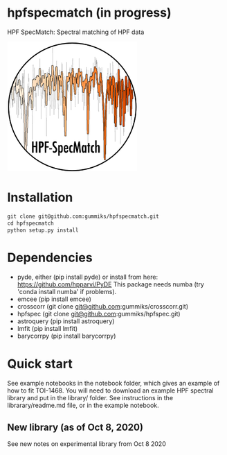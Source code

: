 # hpfspecmatch (in progress)
HPF SpecMatch: Spectral matching of HPF data

<img src='docs/img/hpf_specmatch_logov1.png' width='300px'/>

# Installation

```
git clone git@github.com:gummiks/hpfspecmatch.git
cd hpfspecmatch
python setup.py install
```

# Dependencies 

- pyde, either (pip install pyde) or install from here: https://github.com/hpparvi/PyDE This package needs numba (try 'conda install numba' if problems).
- emcee (pip install emcee)
- crosscorr (git clone git@github.com:gummiks/crosscorr.git)
- hpfspec (git clone git@github.com:gummiks/hpfspec.git)
- astroquery (pip install astroquery)
- lmfit (pip install lmfit)
- barycorrpy (pip install barycorrpy)

# Quick start
See example notebooks in the notebook folder, which gives an example of how to fit TOI-1468.
You will need to download an example HPF spectral library and put in the library/ folder. 
See instructions in the librarary/readme.md file, or in the example notebook.

## New library (as of Oct 8, 2020)
See new notes on experimental library from Oct 8 2020
